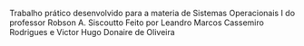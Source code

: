 Trabalho prático desenvolvido para a materia de Sistemas Operacionais I do professor Robson A. Siscoutto
Feito por Leandro Marcos Cassemiro Rodrigues e Victor Hugo Donaire de Oliveira
